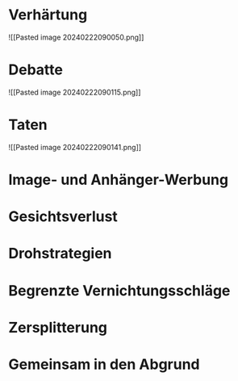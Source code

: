 # Verhärtung
![[Pasted image 20240222090050.png]]
# Debatte
![[Pasted image 20240222090115.png]]
# Taten
![[Pasted image 20240222090141.png]]
# Image- und Anhänger-Werbung

# Gesichtsverlust

# Drohstrategien

# Begrenzte Vernichtungsschläge

# Zersplitterung

# Gemeinsam in den Abgrund